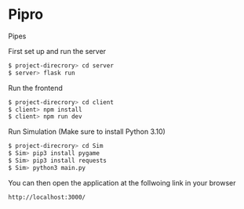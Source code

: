 # Pipro
Pipes

First set up and run the server
```sh
$ project-direcrory> cd server
$ server> flask run
```

Run the frontend
```sh
$ project-direcrory> cd client
$ client> npm install
$ client> npm run dev
```

Run Simulation (Make sure to install Python 3.10)
```sh
$ project-direcrory> cd Sim
$ Sim> pip3 install pygame
$ Sim> pip3 install requests
$ Sim> python3 main.py
```

You can then open the application at the follwoing link in your browser
```
http://localhost:3000/
```
